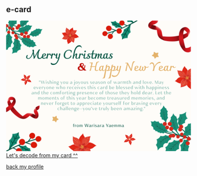 ## e-card

![e-card](img/waris-card.png)
[Let's decode from my card ^^](https://stylesuxx.github.io/steganography/)
<br />

[back my profile](https://wariisara.github.io/)